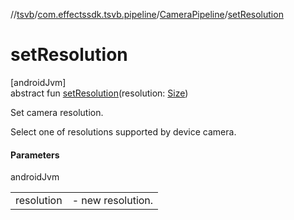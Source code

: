 //[tsvb](../../../index.md)/[com.effectssdk.tsvb.pipeline](../index.md)/[CameraPipeline](index.md)/[setResolution](set-resolution.md)

# setResolution

[androidJvm]\
abstract fun [setResolution](set-resolution.md)(resolution: [Size](https://developer.android.com/reference/kotlin/android/util/Size.html))

Set camera resolution.

Select one of resolutions supported by device camera.

#### Parameters

androidJvm

|            |                       |
|------------|-----------------------|
| resolution | -     new resolution. |
